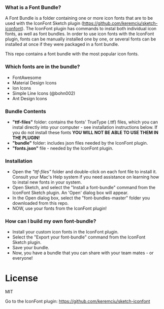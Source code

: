 ### What is a Font Bundle?

A Font Bundle is a folder containing one or more icon fonts that are to be used with the IconFont Sketch plugin (https://github.com/keremciu/sketch-iconfont). The IconFont plugin has commands to instal both individual icon fonts, as well as font bundles. In order to use icon fonts with the IconFont plugin, fonts can be manually installed one by one, or several fonts can be installed at once if they were packaged in a font bundle.

This repo contains a font bundle with the most popular icon fonts.

### Which fonts are in the bundle?

- FontAwesome
- Material Design Icons
- Ion Icons
- Simple Line Icons (@bohn002)
- Ant Design Icons

### Bundle Contents

- **"ttf-files"** folder: contains the fonts' TrueType (.ttf) files, which you can instal directly into your computer - see installation instructions below. If you do not install these fonts <strong>YOU WILL NOT BE ABLE TO USE THEM IN THE PLUGIN!</strong>
- **"bundle"** folder: includes json files needed by the IconFont plugin.
- **"fonts.json"** file - needed by the IconFont plugin.

### Installation

- Open the *"ttf-files"* folder and double-click on each font file to install it. Consult your Mac's Help system if you need assistance on learning how to instal new fonts in your system.
- Open Sketch, and select the "Install a font-bundle" command from the IconFont Sketch plugin. An 'Open' dialog box will appear.
- In the Open dialog box, select the "font-bundles-master" folder you downloaded from this repo.
- NOW, use your fonts from the IconFont plugin!

### How can I build my own font-bundle?

- Install your custom icon fonts in the IconFont plugin.
- Select the "Export your font-bundle" command from the IconFont Sketch plugin.
- Save your bundle.
- Now, you have a bundle that you can share with your team mates - or everyone!


# License

MIT

Go to the IconFont plugin:
https://github.com/keremciu/sketch-iconfont




